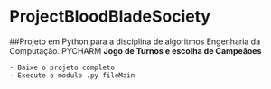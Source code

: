 # ProjectBloodBladeSociety

##Projeto em Python para a disciplina de algoritmos Engenharia da Computação. PYCHARM
**Jogo de Turnos e escolha de Campeãoes**

```
- Baixe o projeto completo
- Execute o modulo .py fileMain
```


